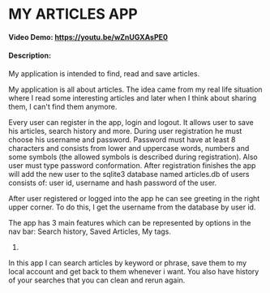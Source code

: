 # MY ARTICLES APP
#### Video Demo:  https://youtu.be/wZnUGXAsPE0
#### Description:
My application is intended to find, read and save articles.

My application is all about articles. The idea came from my real life situation where I read some interesting articles and
later when I think about sharing them, I can't find them anymore.

Every user can register in the app, login and logout. It allows user to save his articles, search history and more.
During user registration he must choose his username and password. Password must have at least 8 characters and consists
from lower and uppercase words, numbers and some symbols (the allowed symbols is described during registration). Also
user must type password conformation. After registration finishes the app will add the new user to the sqlite3 database
named articles.db of users consists of: user id, username and hash password of the user.

After user registered or logged into the app he can see greeting in the right upper corner. To do this, I get the username
from the database by user id.

The app has 3 main features which can be represented by options in the nav bar: Search history, Saved Articles, My tags.

1.

In this app I can search articles by keyword or phrase, save them to my local account and get back to them whenever i want.
You also have history of your searches that you can clean and rerun again.
